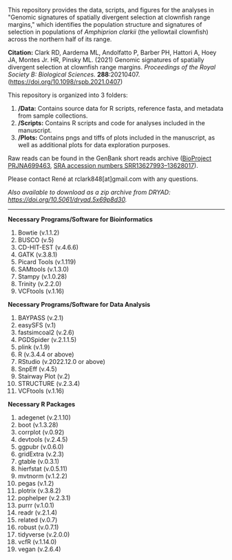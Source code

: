 This repository provides the data, scripts, and figures for the analyses in "Genomic signatures of spatially divergent selection at clownfish range margins," which identifies the population structure and signatures of selection in populations of *Amphiprion clarkii* (the yellowtail clownfish) across the northern half of its range. 

**Citation:**
Clark RD, Aardema ML, Andolfatto P, Barber PH, Hattori A, Hoey JA, Montes Jr. HR, Pinsky ML. (2021) Genomic signatures of spatially divergent selection at clownfish range margins. *Proceedings of the Royal Society B: Biological Sciences.* **288**:20210407. (https://doi.org/10.1098/rspb.2021.0407)

This repository is organized into 3 folders: 
1. **/Data:** Contains source data for R scripts, reference fasta, and metadata from sample collections.
2. **/Scripts:** Contains R scripts and code for analyses included in the manuscript.
3. **/Plots:** Contains pngs and tiffs of plots included in the manuscript, as well as additional plots for data exploration purposes.

Raw reads can be found in the GenBank short reads archive ([BioProject PRJNA699463](https://www.ncbi.nlm.nih.gov/bioproject/?term=PRJNA699463), [SRA accession numbers SRR13627993–13628017](https://www.ncbi.nlm.nih.gov/sra?linkname=bioproject_sra_all&from_uid=699463)).

Please contact René at rclark848[at]gmail.com with any questions.

*Also available to download as a zip archive from DRYAD: https://doi.org/10.5061/dryad.5x69p8d30.*
_______________________________________________________

**Necessary Programs/Software for Bioinformatics**
1. Bowtie (v.1.1.2)
2. BUSCO (v.5)
3. CD-HIT-EST (v.4.6.6)
4. GATK (v.3.8.1)
5. Picard Tools (v.1.119)
6. SAMtools (v.1.3.0)
7. Stampy (v.1.0.28)
8. Trinity (v.2.2.0)
9. VCFtools (v.1.16)

**Necessary Programs/Software for Data Analysis**   
1. BAYPASS (v.2.1)
2. easySFS (v.1)
3. fastsimcoal2 (v.2.6)
4. PGDSpider (v.2.1.1.5)
5. plink (v.1.9)
6. R (v.3.4.4 or above)
7. RStudio (v.2022.12.0 or above)
8. SnpEff (v.4.5)
9. Stairway Plot (v.2)
10. STRUCTURE (v.2.3.4)
11. VCFtools (v.1.16)

**Necessary R Packages**
1. adegenet (v.2.1.10)
2. boot (v.1.3.28)
3. corrplot (v.0.92)
4. devtools (v.2.4.5)
5. ggpubr (v.0.6.0)
6. gridExtra (v.2.3)
7. gtable (v.0.3.1)
8. hierfstat (v.0.5.11)
9. mvtnorm (v.1.2.2)
10. pegas (v.1.2)
11. plotrix (v.3.8.2)
12. pophelper (v.2.3.1)
13. purrr (v.1.0.1)
14. readr (v.2.1.4)
15. related (v.0.7)
16. robust (v.0.7.1)
17. tidyverse (v.2.0.0)
18. vcfR (v.1.14.0)
19. vegan (v.2.6.4)
